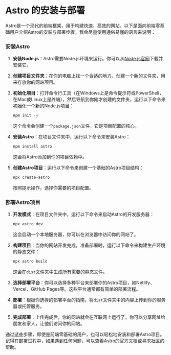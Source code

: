 # Astro 的安装与部署

Astro是一个现代的前端框架，用于构建快速、高效的网站。以下是面向前端零基础用户介绍Astro的安装与部署步骤，我会尽量使用通俗易懂的语言来说明：

### 安装Astro

1. **安装Node.js**：Astro需要Node.js环境来运行。你可以从[Node.js官网](https://nodejs.org/)下载并安装它。

2. **创建项目文件夹**：在你的电脑上找一个合适的地方，创建一个新的文件夹，用来存放你的网站项目。

3. **初始化项目**：打开命令行工具（在Windows上是命令提示符或PowerShell，在Mac或Linux上是终端），然后导航到你刚才创建的文件夹，运行以下命令来初始化一个新的Node.js项目：
   ```sh
   npm init -y
   ```
   这个命令会创建一个`package.json`文件，它是项目配置的核心。

4. **安装Astro**：在项目文件夹中，运行以下命令来安装Astro：
   ```sh
   npm install astro
   ```
   这会将Astro添加到你的项目依赖中。

5. **创建Astro项目**：运行以下命令来创建一个基础的Astro项目结构：
   ```sh
   npx create-astro
   ```
   按照提示操作，选择你需要的项目配置。

### 部署Astro项目

1. **开发模式**：在项目文件夹中，运行以下命令来启动Astro的开发服务器：
   ```sh
   npx astro dev
   ```
   这会启动一个本地服务器，你可以在浏览器中访问你的网站了。

2. **构建项目**：当你的网站开发完成，准备部署时，运行以下命令来构建生产环境的静态文件：
   ```sh
   npx astro build
   ```
   这会在`dist`文件夹中生成所有需要的静态文件。

3. **选择部署平台**：你可以选择多种平台来部署你的Astro项目，如Netlify、Vercel、GitHub Pages等。这些平台通常都有简单的部署流程。

4. **部署**：根据你选择的部署平台的指南，将`dist`文件夹中的内容上传到你的服务器或托管服务。

5. **完成部署**：上传完成后，你的网站就会在互联网上运行了。你可以分享网址给朋友和家人，让他们访问你的网站。

通过这些步骤，即使是前端零基础的用户，也可以轻松地安装和部署Astro项目。记得在部署过程中，如果遇到任何问题，可以查看Astro的官方文档或寻求社区的帮助。